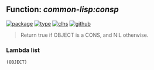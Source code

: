 ## Function: ***common-lisp:consp***
[![package](https://img.shields.io/badge/Package-COMMON--LISP-5f9ea0.svg?style=social&colorA=999999)](../) [![type](https://img.shields.io/badge/Type-Function-5f9ea0.svg?style=social&colorA=999999)](../#function) [![clhs](https://img.shields.io/badge/CLHS-CONSP-5f9ea0.svg?style=social&colorA=999999)](http://www.lispworks.com/documentation/HyperSpec/Body/f_consp.htm) [![github](https://img.shields.io/badge/GitHub-View_the_source-5f9ea0.svg?style=social&colorA=999999&logo=github)](https://github.com/sbcl/sbcl/blob/master/src/code/pred.lisp/) 

> Return true if OBJECT is a CONS, and NIL otherwise.

### Lambda list
```
(OBJECT)
```
